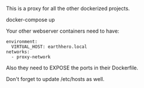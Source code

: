 This is a proxy for all the other dockerized projects.

docker-compose up

Your other webserver containers need to have:

    environment:
      VIRTUAL_HOST: earthhero.local 
    networks:
      - proxy-network

Also they need to EXPOSE the ports in their Dockerfile.

Don't forget to update /etc/hosts as well.
